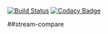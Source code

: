 [![Build Status](https://travis-ci.org/haffla/stream-compare.svg?branch=master)](https://travis-ci.org/haffla/stream-compare)
[![Codacy Badge](https://api.codacy.com/project/badge/grade/9929064cb5a64dcfa343de348204f8fe)](https://www.codacy.com/app/jakobpupke_2054/stream-mashup)

##stream-compare
